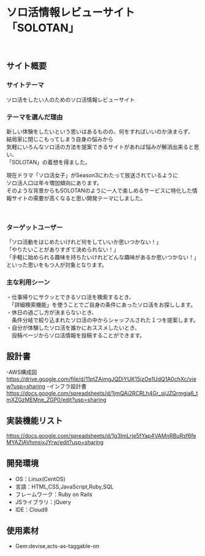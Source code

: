# ソロ活情報レビューサイト「SOLOTAN」
​
## サイト概要
### サイトテーマ
ソロ活をしたい人のためのソロ活情報レビューサイト
​
### テーマを選んだ理由
新しい体験をしたいという思いはあるものの、何をすればいいのか決まらず、<br>
結局家に閉じこもってしまう自身の悩みから<br>
気軽にいろんなソロ活の方法を提案できるサイトがあれば悩みが解消出来ると思い、<br>
「SOLOTAN」の着想を得ました。

現在ドラマ「ソロ活女子」がSeason3にわたって放送されているように<br>
ソロ活人口は年々増加傾向にあります。<br>
そのような背景からもSOLOTANのように一人で楽しめるサービスに特化した情報サイトの需要が高くなると思い開発テーマにしました。

​
### ターゲットユーザー
「ソロ活動をはじめたいけれど何をしていいか思いつかない！」<br>
「やりたいことがありすぎて決められない！」<br>
「手軽に始められる趣味を持ちたいけれどどんな趣味があるか思いつかない！」<br>
といった思いをもつ人が対象となります。
​
### 主な利用シーン
・仕事帰りにサクッとできるソロ活を検索するとき、<br>
　「詳細検索機能」を使うことでご自身の条件にあったソロ活をお探しします。<br>
・休日の過ごし方が決まらないとき、<br>
　条件分岐で絞り込まれたソロ活の中からシャッフルされた１つを提案します。<br>
・自分が体験したソロ活を誰かにおススメしたいとき、<br>
　投稿ページからソロ活情報を投稿することができます。<br>

## 設計書
-AWS構成図
 https://drive.google.com/file/d/11ptZAimgJQDiYUK15izOe1UdQ1A0chXc/view?usp=sharing
-インフラ設計書
 https://docs.google.com/spreadsheets/d/1jmQAi2RCRLh4Gr_plJZQrmgia6_tmXZGzMEMne_ZGP0/edit?usp=sharing

## 実装機能リスト
https://docs.google.com/spreadsheets/d/1g3ImLrje5fYap4VAMnRBuRsf6feMYAZlAVhmsjxJYrw/edit?usp=sharing
​
## 開発環境
- OS：Linux(CentOS)
- 言語：HTML,CSS,JavaScript,Ruby,SQL
- フレームワーク：Ruby on Rails
- JSライブラリ：jQuery
- IDE：Cloud9
​
## 使用素材
- Gem:devise,acts-as-taggable-on
